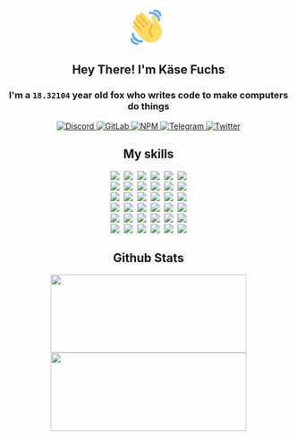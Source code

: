 <div><p align=center><img src=./resources/images/wave.gif width=64px height=64px></p><h2 align=center>Hey There! I'm Käse Fuchs</h2><h3 align=center>I'm a <code>18.32104</code> year old fox who writes code to make computers do things</h3><p align=center><a href=https://discord.com/users/507526681125322772><img alt=Discord src="https://img.shields.io/badge/Discord-5865F2?logo=discord&logoColor=white&style=flat-square#fa538d373dc1d5559145768c801f1aaa"> </a><a href=https://gitlab.com/kasefuchs><img alt=GitLab src="https://img.shields.io/badge/GitLab-330F63?logo=gitlab&logoColor=white&style=flat-square#fa538d373dc1d5559145768c801f1aaa"> </a><a href=https://npmjs.com/~kasefuchs><img alt=NPM src="https://img.shields.io/badge/NPM-CB3837?logo=npm&logoColor=white&style=flat-square#fa538d373dc1d5559145768c801f1aaa"> </a><a href=https://t.me/kasefuchs><img alt=Telegram src="https://img.shields.io/badge/Telegram-2CA5E0?logo=telegram&logoColor=white&style=flat-square#fa538d373dc1d5559145768c801f1aaa"> </a><a href=https://twitter.com/kasefuchs><img alt=Twitter src="https://img.shields.io/badge/Twitter-1DA1F2?logo=twitter&logoColor=white&style=flat-square#fa538d373dc1d5559145768c801f1aaa"></a></p><h2 align=center>My skills</h2><p align=center><a href=https://aws.amazon.com/ ><picture><source srcset="https://skillicons.dev/icons?i=aws&theme=dark#fa538d373dc1d5559145768c801f1aaa" media="(prefers-color-scheme: dark)"><source srcset="https://skillicons.dev/icons?i=aws&theme=light#fa538d373dc1d5559145768c801f1aaa" media="(prefers-color-scheme: light), (prefers-color-scheme: no-preference)"><img src="https://skillicons.dev/icons?i=aws&theme=light#fa538d373dc1d5559145768c801f1aaa"></picture></a>&nbsp;&nbsp;<a href=https://en.wikipedia.org/wiki/Bash_(Unix_shell)><picture><source srcset="https://skillicons.dev/icons?i=bash&theme=dark#fa538d373dc1d5559145768c801f1aaa" media="(prefers-color-scheme: dark)"><source srcset="https://skillicons.dev/icons?i=bash&theme=light#fa538d373dc1d5559145768c801f1aaa" media="(prefers-color-scheme: light), (prefers-color-scheme: no-preference)"><img src="https://skillicons.dev/icons?i=bash&theme=light#fa538d373dc1d5559145768c801f1aaa"></picture></a>&nbsp;&nbsp;<a href=https://discord.com/developers/docs><picture><source srcset="https://skillicons.dev/icons?i=bots&theme=dark#fa538d373dc1d5559145768c801f1aaa" media="(prefers-color-scheme: dark)"><source srcset="https://skillicons.dev/icons?i=bots&theme=light#fa538d373dc1d5559145768c801f1aaa" media="(prefers-color-scheme: light), (prefers-color-scheme: no-preference)"><img src="https://skillicons.dev/icons?i=bots&theme=light#fa538d373dc1d5559145768c801f1aaa"></picture></a>&nbsp;&nbsp;<a href=https://www.cloudflare.com/ ><picture><source srcset="https://skillicons.dev/icons?i=cloudflare&theme=dark#fa538d373dc1d5559145768c801f1aaa" media="(prefers-color-scheme: dark)"><source srcset="https://skillicons.dev/icons?i=cloudflare&theme=light#fa538d373dc1d5559145768c801f1aaa" media="(prefers-color-scheme: light), (prefers-color-scheme: no-preference)"><img src="https://skillicons.dev/icons?i=cloudflare&theme=light#fa538d373dc1d5559145768c801f1aaa"></picture></a>&nbsp;&nbsp;<a href=https://en.wikipedia.org/wiki/CSS><picture><source srcset="https://skillicons.dev/icons?i=css&theme=dark#fa538d373dc1d5559145768c801f1aaa" media="(prefers-color-scheme: dark)"><source srcset="https://skillicons.dev/icons?i=css&theme=light#fa538d373dc1d5559145768c801f1aaa" media="(prefers-color-scheme: light), (prefers-color-scheme: no-preference)"><img src="https://skillicons.dev/icons?i=css&theme=light#fa538d373dc1d5559145768c801f1aaa"></picture></a>&nbsp;&nbsp;<a href=https://www.docker.com/ ><picture><source srcset="https://skillicons.dev/icons?i=docker&theme=dark#fa538d373dc1d5559145768c801f1aaa" media="(prefers-color-scheme: dark)"><source srcset="https://skillicons.dev/icons?i=docker&theme=light#fa538d373dc1d5559145768c801f1aaa" media="(prefers-color-scheme: light), (prefers-color-scheme: no-preference)"><img src="https://skillicons.dev/icons?i=docker&theme=light#fa538d373dc1d5559145768c801f1aaa"></picture></a><br><a href=https://www.electronjs.org/ ><picture><source srcset="https://skillicons.dev/icons?i=electron&theme=dark#fa538d373dc1d5559145768c801f1aaa" media="(prefers-color-scheme: dark)"><source srcset="https://skillicons.dev/icons?i=electron&theme=light#fa538d373dc1d5559145768c801f1aaa" media="(prefers-color-scheme: light), (prefers-color-scheme: no-preference)"><img src="https://skillicons.dev/icons?i=electron&theme=light#fa538d373dc1d5559145768c801f1aaa"></picture></a>&nbsp;&nbsp;<a href=https://expressjs.com/ ><picture><source srcset="https://skillicons.dev/icons?i=express&theme=dark#fa538d373dc1d5559145768c801f1aaa" media="(prefers-color-scheme: dark)"><source srcset="https://skillicons.dev/icons?i=express&theme=light#fa538d373dc1d5559145768c801f1aaa" media="(prefers-color-scheme: light), (prefers-color-scheme: no-preference)"><img src="https://skillicons.dev/icons?i=express&theme=light#fa538d373dc1d5559145768c801f1aaa"></picture></a>&nbsp;&nbsp;<a href=https://www.figma.com/ ><picture><source srcset="https://skillicons.dev/icons?i=figma&theme=dark#fa538d373dc1d5559145768c801f1aaa" media="(prefers-color-scheme: dark)"><source srcset="https://skillicons.dev/icons?i=figma&theme=light#fa538d373dc1d5559145768c801f1aaa" media="(prefers-color-scheme: light), (prefers-color-scheme: no-preference)"><img src="https://skillicons.dev/icons?i=figma&theme=light#fa538d373dc1d5559145768c801f1aaa"></picture></a>&nbsp;&nbsp;<a href=https://firebase.google.com/ ><picture><source srcset="https://skillicons.dev/icons?i=firebase&theme=dark#fa538d373dc1d5559145768c801f1aaa" media="(prefers-color-scheme: dark)"><source srcset="https://skillicons.dev/icons?i=firebase&theme=light#fa538d373dc1d5559145768c801f1aaa" media="(prefers-color-scheme: light), (prefers-color-scheme: no-preference)"><img src="https://skillicons.dev/icons?i=firebase&theme=light#fa538d373dc1d5559145768c801f1aaa"></picture></a>&nbsp;&nbsp;<a href=https://flask.palletsprojects.com/ ><picture><source srcset="https://skillicons.dev/icons?i=flask&theme=dark#fa538d373dc1d5559145768c801f1aaa" media="(prefers-color-scheme: dark)"><source srcset="https://skillicons.dev/icons?i=flask&theme=light#fa538d373dc1d5559145768c801f1aaa" media="(prefers-color-scheme: light), (prefers-color-scheme: no-preference)"><img src="https://skillicons.dev/icons?i=flask&theme=light#fa538d373dc1d5559145768c801f1aaa"></picture></a>&nbsp;&nbsp;<a href=https://cloud.google.com/ ><picture><source srcset="https://skillicons.dev/icons?i=gcp&theme=dark#fa538d373dc1d5559145768c801f1aaa" media="(prefers-color-scheme: dark)"><source srcset="https://skillicons.dev/icons?i=gcp&theme=light#fa538d373dc1d5559145768c801f1aaa" media="(prefers-color-scheme: light), (prefers-color-scheme: no-preference)"><img src="https://skillicons.dev/icons?i=gcp&theme=light#fa538d373dc1d5559145768c801f1aaa"></picture></a><br><a href=https://git-scm.com/ ><picture><source srcset="https://skillicons.dev/icons?i=git&theme=dark#fa538d373dc1d5559145768c801f1aaa" media="(prefers-color-scheme: dark)"><source srcset="https://skillicons.dev/icons?i=git&theme=light#fa538d373dc1d5559145768c801f1aaa" media="(prefers-color-scheme: light), (prefers-color-scheme: no-preference)"><img src="https://skillicons.dev/icons?i=git&theme=light#fa538d373dc1d5559145768c801f1aaa"></picture></a>&nbsp;&nbsp;<a href=https://github.com/ ><picture><source srcset="https://skillicons.dev/icons?i=github&theme=dark#fa538d373dc1d5559145768c801f1aaa" media="(prefers-color-scheme: dark)"><source srcset="https://skillicons.dev/icons?i=github&theme=light#fa538d373dc1d5559145768c801f1aaa" media="(prefers-color-scheme: light), (prefers-color-scheme: no-preference)"><img src="https://skillicons.dev/icons?i=github&theme=light#fa538d373dc1d5559145768c801f1aaa"></picture></a>&nbsp;&nbsp;<a href=https://gitlab.com/ ><picture><source srcset="https://skillicons.dev/icons?i=gitlab&theme=dark#fa538d373dc1d5559145768c801f1aaa" media="(prefers-color-scheme: dark)"><source srcset="https://skillicons.dev/icons?i=gitlab&theme=light#fa538d373dc1d5559145768c801f1aaa" media="(prefers-color-scheme: light), (prefers-color-scheme: no-preference)"><img src="https://skillicons.dev/icons?i=gitlab&theme=light#fa538d373dc1d5559145768c801f1aaa"></picture></a>&nbsp;&nbsp;<a href=https://www.heroku.com/ ><picture><source srcset="https://skillicons.dev/icons?i=heroku&theme=dark#fa538d373dc1d5559145768c801f1aaa" media="(prefers-color-scheme: dark)"><source srcset="https://skillicons.dev/icons?i=heroku&theme=light#fa538d373dc1d5559145768c801f1aaa" media="(prefers-color-scheme: light), (prefers-color-scheme: no-preference)"><img src="https://skillicons.dev/icons?i=heroku&theme=light#fa538d373dc1d5559145768c801f1aaa"></picture></a>&nbsp;&nbsp;<a href=https://en.wikipedia.org/wiki/HTML><picture><source srcset="https://skillicons.dev/icons?i=html&theme=dark#fa538d373dc1d5559145768c801f1aaa" media="(prefers-color-scheme: dark)"><source srcset="https://skillicons.dev/icons?i=html&theme=light#fa538d373dc1d5559145768c801f1aaa" media="(prefers-color-scheme: light), (prefers-color-scheme: no-preference)"><img src="https://skillicons.dev/icons?i=html&theme=light#fa538d373dc1d5559145768c801f1aaa"></picture></a>&nbsp;&nbsp;<a href=https://en.wikipedia.org/wiki/JavaScript><picture><source srcset="https://skillicons.dev/icons?i=js&theme=dark#fa538d373dc1d5559145768c801f1aaa" media="(prefers-color-scheme: dark)"><source srcset="https://skillicons.dev/icons?i=js&theme=light#fa538d373dc1d5559145768c801f1aaa" media="(prefers-color-scheme: light), (prefers-color-scheme: no-preference)"><img src="https://skillicons.dev/icons?i=js&theme=light#fa538d373dc1d5559145768c801f1aaa"></picture></a><br><a href=https://en.wikipedia.org/wiki/Linux><picture><source srcset="https://skillicons.dev/icons?i=linux&theme=dark#fa538d373dc1d5559145768c801f1aaa" media="(prefers-color-scheme: dark)"><source srcset="https://skillicons.dev/icons?i=linux&theme=light#fa538d373dc1d5559145768c801f1aaa" media="(prefers-color-scheme: light), (prefers-color-scheme: no-preference)"><img src="https://skillicons.dev/icons?i=linux&theme=light#fa538d373dc1d5559145768c801f1aaa"></picture></a>&nbsp;&nbsp;<a href=https://mui.com/ ><picture><source srcset="https://skillicons.dev/icons?i=materialui&theme=dark#fa538d373dc1d5559145768c801f1aaa" media="(prefers-color-scheme: dark)"><source srcset="https://skillicons.dev/icons?i=materialui&theme=light#fa538d373dc1d5559145768c801f1aaa" media="(prefers-color-scheme: light), (prefers-color-scheme: no-preference)"><img src="https://skillicons.dev/icons?i=materialui&theme=light#fa538d373dc1d5559145768c801f1aaa"></picture></a>&nbsp;&nbsp;<a href=https://en.wikipedia.org/wiki/Markdown><picture><source srcset="https://skillicons.dev/icons?i=md&theme=dark#fa538d373dc1d5559145768c801f1aaa" media="(prefers-color-scheme: dark)"><source srcset="https://skillicons.dev/icons?i=md&theme=light#fa538d373dc1d5559145768c801f1aaa" media="(prefers-color-scheme: light), (prefers-color-scheme: no-preference)"><img src="https://skillicons.dev/icons?i=md&theme=light#fa538d373dc1d5559145768c801f1aaa"></picture></a>&nbsp;&nbsp;<a href=https://www.mongodb.com/ ><picture><source srcset="https://skillicons.dev/icons?i=mongodb&theme=dark#fa538d373dc1d5559145768c801f1aaa" media="(prefers-color-scheme: dark)"><source srcset="https://skillicons.dev/icons?i=mongodb&theme=light#fa538d373dc1d5559145768c801f1aaa" media="(prefers-color-scheme: light), (prefers-color-scheme: no-preference)"><img src="https://skillicons.dev/icons?i=mongodb&theme=light#fa538d373dc1d5559145768c801f1aaa"></picture></a>&nbsp;&nbsp;<a href=https://www.mysql.com/ ><picture><source srcset="https://skillicons.dev/icons?i=mysql&theme=dark#fa538d373dc1d5559145768c801f1aaa" media="(prefers-color-scheme: dark)"><source srcset="https://skillicons.dev/icons?i=mysql&theme=light#fa538d373dc1d5559145768c801f1aaa" media="(prefers-color-scheme: light), (prefers-color-scheme: no-preference)"><img src="https://skillicons.dev/icons?i=mysql&theme=light#fa538d373dc1d5559145768c801f1aaa"></picture></a>&nbsp;&nbsp;<a href=https://nextjs.org/ ><picture><source srcset="https://skillicons.dev/icons?i=nextjs&theme=dark#fa538d373dc1d5559145768c801f1aaa" media="(prefers-color-scheme: dark)"><source srcset="https://skillicons.dev/icons?i=nextjs&theme=light#fa538d373dc1d5559145768c801f1aaa" media="(prefers-color-scheme: light), (prefers-color-scheme: no-preference)"><img src="https://skillicons.dev/icons?i=nextjs&theme=light#fa538d373dc1d5559145768c801f1aaa"></picture></a><br><a href=https://nodejs.org/en/ ><picture><source srcset="https://skillicons.dev/icons?i=nodejs&theme=dark#fa538d373dc1d5559145768c801f1aaa" media="(prefers-color-scheme: dark)"><source srcset="https://skillicons.dev/icons?i=nodejs&theme=light#fa538d373dc1d5559145768c801f1aaa" media="(prefers-color-scheme: light), (prefers-color-scheme: no-preference)"><img src="https://skillicons.dev/icons?i=nodejs&theme=light#fa538d373dc1d5559145768c801f1aaa"></picture></a>&nbsp;&nbsp;<a href=https://www.postgresql.org/ ><picture><source srcset="https://skillicons.dev/icons?i=postgres&theme=dark#fa538d373dc1d5559145768c801f1aaa" media="(prefers-color-scheme: dark)"><source srcset="https://skillicons.dev/icons?i=postgres&theme=light#fa538d373dc1d5559145768c801f1aaa" media="(prefers-color-scheme: light), (prefers-color-scheme: no-preference)"><img src="https://skillicons.dev/icons?i=postgres&theme=light#fa538d373dc1d5559145768c801f1aaa"></picture></a>&nbsp;&nbsp;<a href=https://learn.microsoft.com/en-us/powershell/ ><picture><source srcset="https://skillicons.dev/icons?i=powershell&theme=dark#fa538d373dc1d5559145768c801f1aaa" media="(prefers-color-scheme: dark)"><source srcset="https://skillicons.dev/icons?i=powershell&theme=light#fa538d373dc1d5559145768c801f1aaa" media="(prefers-color-scheme: light), (prefers-color-scheme: no-preference)"><img src="https://skillicons.dev/icons?i=powershell&theme=light#fa538d373dc1d5559145768c801f1aaa"></picture></a>&nbsp;&nbsp;<a href=https://www.python.org/ ><picture><source srcset="https://skillicons.dev/icons?i=py&theme=dark#fa538d373dc1d5559145768c801f1aaa" media="(prefers-color-scheme: dark)"><source srcset="https://skillicons.dev/icons?i=py&theme=light#fa538d373dc1d5559145768c801f1aaa" media="(prefers-color-scheme: light), (prefers-color-scheme: no-preference)"><img src="https://skillicons.dev/icons?i=py&theme=light#fa538d373dc1d5559145768c801f1aaa"></picture></a>&nbsp;&nbsp;<a href=https://www.raspberrypi.org/ ><picture><source srcset="https://skillicons.dev/icons?i=raspberrypi&theme=dark#fa538d373dc1d5559145768c801f1aaa" media="(prefers-color-scheme: dark)"><source srcset="https://skillicons.dev/icons?i=raspberrypi&theme=light#fa538d373dc1d5559145768c801f1aaa" media="(prefers-color-scheme: light), (prefers-color-scheme: no-preference)"><img src="https://skillicons.dev/icons?i=raspberrypi&theme=light#fa538d373dc1d5559145768c801f1aaa"></picture></a>&nbsp;&nbsp;<a href=https://reactjs.org/ ><picture><source srcset="https://skillicons.dev/icons?i=react&theme=dark#fa538d373dc1d5559145768c801f1aaa" media="(prefers-color-scheme: dark)"><source srcset="https://skillicons.dev/icons?i=react&theme=light#fa538d373dc1d5559145768c801f1aaa" media="(prefers-color-scheme: light), (prefers-color-scheme: no-preference)"><img src="https://skillicons.dev/icons?i=react&theme=light#fa538d373dc1d5559145768c801f1aaa"></picture></a><br><a href=https://redux.js.org/ ><picture><source srcset="https://skillicons.dev/icons?i=redux&theme=dark#fa538d373dc1d5559145768c801f1aaa" media="(prefers-color-scheme: dark)"><source srcset="https://skillicons.dev/icons?i=redux&theme=light#fa538d373dc1d5559145768c801f1aaa" media="(prefers-color-scheme: light), (prefers-color-scheme: no-preference)"><img src="https://skillicons.dev/icons?i=redux&theme=light#fa538d373dc1d5559145768c801f1aaa"></picture></a>&nbsp;&nbsp;<a href=https://en.wikipedia.org/wiki/Regular_expression><picture><source srcset="https://skillicons.dev/icons?i=regex&theme=dark#fa538d373dc1d5559145768c801f1aaa" media="(prefers-color-scheme: dark)"><source srcset="https://skillicons.dev/icons?i=regex&theme=light#fa538d373dc1d5559145768c801f1aaa" media="(prefers-color-scheme: light), (prefers-color-scheme: no-preference)"><img src="https://skillicons.dev/icons?i=regex&theme=light#fa538d373dc1d5559145768c801f1aaa"></picture></a>&nbsp;&nbsp;<a href=https://en.wikipedia.org/wiki/Sass_(stylesheet_language)><picture><source srcset="https://skillicons.dev/icons?i=sass&theme=dark#fa538d373dc1d5559145768c801f1aaa" media="(prefers-color-scheme: dark)"><source srcset="https://skillicons.dev/icons?i=sass&theme=light#fa538d373dc1d5559145768c801f1aaa" media="(prefers-color-scheme: light), (prefers-color-scheme: no-preference)"><img src="https://skillicons.dev/icons?i=sass&theme=light#fa538d373dc1d5559145768c801f1aaa"></picture></a>&nbsp;&nbsp;<a href=https://www.typescriptlang.org/ ><picture><source srcset="https://skillicons.dev/icons?i=ts&theme=dark#fa538d373dc1d5559145768c801f1aaa" media="(prefers-color-scheme: dark)"><source srcset="https://skillicons.dev/icons?i=ts&theme=light#fa538d373dc1d5559145768c801f1aaa" media="(prefers-color-scheme: light), (prefers-color-scheme: no-preference)"><img src="https://skillicons.dev/icons?i=ts&theme=light#fa538d373dc1d5559145768c801f1aaa"></picture></a>&nbsp;&nbsp;<a href=https://unity.com/ ><picture><source srcset="https://skillicons.dev/icons?i=unity&theme=dark#fa538d373dc1d5559145768c801f1aaa" media="(prefers-color-scheme: dark)"><source srcset="https://skillicons.dev/icons?i=unity&theme=light#fa538d373dc1d5559145768c801f1aaa" media="(prefers-color-scheme: light), (prefers-color-scheme: no-preference)"><img src="https://skillicons.dev/icons?i=unity&theme=light#fa538d373dc1d5559145768c801f1aaa"></picture></a>&nbsp;&nbsp;<a href=https://workers.cloudflare.com/ ><picture><source srcset="https://skillicons.dev/icons?i=workers&theme=dark#fa538d373dc1d5559145768c801f1aaa" media="(prefers-color-scheme: dark)"><source srcset="https://skillicons.dev/icons?i=workers&theme=light#fa538d373dc1d5559145768c801f1aaa" media="(prefers-color-scheme: light), (prefers-color-scheme: no-preference)"><img src="https://skillicons.dev/icons?i=workers&theme=light#fa538d373dc1d5559145768c801f1aaa"></picture></a><br></p><h2 align=center>Github Stats</h2><p align=center><picture><source srcset="https://github-readme-stats-kasefuchs.vercel.app/api/?count_private=true&hide_border=true&hide_rank=true&line_height=20&hide_title=true&username=Kasefuchs&theme=dark#fa538d373dc1d5559145768c801f1aaa" media="(prefers-color-scheme: dark)"><source srcset="https://github-readme-stats-kasefuchs.vercel.app/api/?count_private=true&hide_border=true&hide_rank=true&line_height=20&hide_title=true&username=Kasefuchs&theme=light#fa538d373dc1d5559145768c801f1aaa" media="(prefers-color-scheme: light), (prefers-color-scheme: no-preference)"><img align=middle width=350 height=140 src="https://github-readme-stats-kasefuchs.vercel.app/api/?count_private=true&hide_border=true&hide_rank=true&line_height=20&hide_title=true&username=Kasefuchs&theme=light#fa538d373dc1d5559145768c801f1aaa"></picture><picture><source srcset="https://github-readme-stats-kasefuchs.vercel.app/api/top-langs/?count_private=true&hide_border=true&layout=compact&username=Kasefuchs&theme=dark#fa538d373dc1d5559145768c801f1aaa" media="(prefers-color-scheme: dark)"><source srcset="https://github-readme-stats-kasefuchs.vercel.app/api/top-langs/?count_private=true&hide_border=true&layout=compact&username=Kasefuchs&theme=light#fa538d373dc1d5559145768c801f1aaa" media="(prefers-color-scheme: light), (prefers-color-scheme: no-preference)"><img align=middle width=350 height=140 src="https://github-readme-stats-kasefuchs.vercel.app/api/top-langs/?count_private=true&hide_border=true&layout=compact&username=Kasefuchs&theme=light#fa538d373dc1d5559145768c801f1aaa"></picture></p><img src="https://hit.yhype.me/github/profile?user_id=64592097#fa538d373dc1d5559145768c801f1aaa" alt=""></div>
